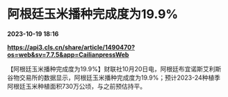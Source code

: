 # 阿根廷玉米播种完成度为19.9%

**2023-10-19 18:16**

**https://api3.cls.cn/share/article/1490470?os=web&sv=7.7.5&app=CailianpressWeb**

【阿根廷玉米播种完成度为19.9%】财联社10月20日电，阿根廷布宜诺斯艾利斯谷物交易所的数据显示，阿根廷玉米播种完成度为19.9%；预计2023-24种植季阿根廷玉米种植面积730万公顷，与之前预估持平。